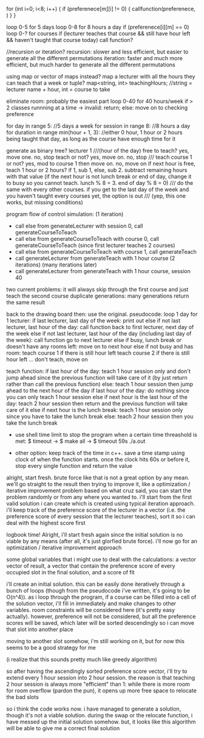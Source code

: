 for (int i=0; i<8; i++)
{
	if (preferenece[m][i] != 0) {
		callfunction(preferenece, )
	}
}


loop 0-5 for 5 days
	loop 0-8 for 8 hours a day
		if (preferenece[i][m] == 0)
			loop 0-? for courses
				if (lecturer teaches that course && still have hour left && haven't taught that course today)
					call function?

//recursion or iteration?
recursion: slower and less efficient, but easier to generate all the different permutations
iteration: faster and much more efficient, but much harder to generate all the different permutations



using map or vector of maps instead? map a lecturer with all the hours they can teach that a week
or tuple?
map<string, int> teachingHours;			//string = lecturer name + hour, int = course to take


eliminate room: probably the easiest part
loop 0-40 for 40 hours/week
	if > 2 classes runnning at a time -> invalid:
		return;
	else:
		move on to checking preference



for day in range 5:		//5 days a week
	for session in range 8:		//8 hours a day
		for duration in range min(hour + 1, 3):		//either 0 hour, 1 hour or 2 hours being taught that day, as long as the course have enough time for it



generate as binary tree?
lecturer 1
	///(hour of the day)
	free to teach? yes, move one. no, stop
		teach or not? yes, move on. no, stop
			///
			teach course 1 or not? yes, mod to course 1 then move on. no, move on
				if next hour is free, teach 1 hour or 2 hours? if 1, sub 1, else, sub 2. subtract remaining hours with that value
				(if the next hour is not lunch break or end of day, change it to busy so you cannot teach. lunch % 8 = 3. end of day % 8 = 0)
					///
					do the same with every other courses. if you get to the last day of the week and you haven't taught every courses yet, the option is out
						///
(yep, this one works, but missing conditions)



program flow of control simulation:
(1 iteration)
- call else from generateLecturer with session 0, call generateCourseToTeach
- call else from generateCourseToTeach with course 0, call generateCourseToTeach (since first lecturer teaches 2 courses)
- call else from generateCourseToTeach with course 1, call generateTeach
- call generateLecturer from generateTeach with 1 hour course
(2 iterations)
(many iterations later)
- call generateLecturer from generateTeach with 1 hour course, session 40



two current problems: it will always skip through the first course and just teach the second course
duplicate generations: many generations return the same result


back to the drawing board then: use the original. pseudocode:
loop 1 day for 1 lecturer:
	if last lecturer, last day of the week:
		print out
	else if not last lecturer, last hour of the day:
		call function
		back to first lecturer, next day of the week
	else if not last lecturer, last hour of the day (including last day of the week):
		call function
		go to next lecturer
	else if busy, lunch break or doesn't have any rooms left:
		move on to next hour
	else if not busy and has room:
		teach course 1 if there is still hour left
		teach course 2 if there is still hour left
		...
		don't teach, move on


teach function:
if last hour of the day:
	teach 1 hour session only and don't jump ahead since the previous function will take care of it (by just return rather than call the previous function)
else:
	teach 1 hour session then jump ahead to the next hour of the day
if last hour of the day:
	do nothing since you can only teach 1 hour session
else if next hour is the last hour of the day:
	teach 2 hour session then return and the previous function will take care of it
else if next hour is the lunch break:
	teach 1 hour session only since you have to take the lunch break
else:
	teach 2 hour session then you take the lunch break


- use shell time limit to stop the program when a certain time threashold is met:
$ timeout <time-limit-interval> <command>
-> $ make all
-> $ timeout 59s ./a.out



- other option: keep track of the time in c++. save a time stamp using clock of when the function starts. once the clock hits 60s or before it, stop every single function and return the value







alright, start fresh. brute force like that is not a great option by any mean. we'll go straight to the result then trying to improve it, like a optimization / iterative improvement problem
based on what cruz said, you can start the problem randomly or from any where you wanted to. i'll start from the first valid solution i can create which is created using typical iteration approach. i'll keep track of the preference score of the lecturer in a vector (i.e. the preference score of every session that the lecturer teaches), sort it so i can deal with the highest score first




logbook time!
Alright, i'll start fresh again since the initial solution is no viable by any means (after all, it's just glorfied brute force). i'll now go for an optimization / iterative improvement approach

some global variables that i might use to deal with the calculations: a vector vector of result, a vector that contain the preference score of every occupied slot in the final solution, and a score of fit

i'll create an initial solution. this can be easily done iteratively through a bunch of loops (though from the pseudocode i've written, it's going to be O(n^4)). as i loop through the program, if a course can be filled into a cell of the solution vector, i'll fill in immediately and make changes to other variables. room constraints will be considered here (it's pretty easy actually). however, preference will not be considered, but all the preference scores will be saved, which later will be sorted descendingly so i can move that slot into another place

moving to another slot somehow, i'm still working on it, but for now this seems to be a good strategy for me

(i realize that this sounds pretty much like greedy algorithm)





so after having the ascendingly sorted preference score vector, i'll try to extend every 1 hour session into 2 hour session. the reason is that teaching 2 hour session is always more "efficient" than 1: while there is more room for room overflow (pardon the pun), it opens up more free space to relocate the bad slots



so i think the code works now. i have managed to generate a solution, though it's not a viable solution. during the swap or the relocate function, i have messed up the initial solution somehow. but, it looks like this algorithm will be able to give me a correct final solution